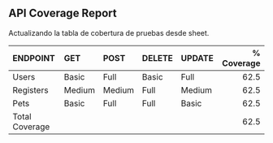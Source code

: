 ## API Coverage Report

Actualizando la tabla de cobertura de pruebas desde sheet.
<!-- START_TABLE -->
| ENDPOINT       | GET    | POST   | DELETE   | UPDATE   |   % Coverage |
|:---------------|:-------|:-------|:---------|:---------|-------------:|
| Users          | Basic  | Full   | Basic    | Full     |         62.5 |
| Registers      | Medium | Medium | Full     | Medium   |         62.5 |
| Pets           | Basic  | Full   | Full     | Basic    |         62.5 |
| Total Coverage |        |        |          |          |         62.5 |
<!-- END_TABLE -->
